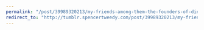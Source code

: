 ```yaml
---
permalink: "/post/39989320213/my-friends-among-them-the-founders-of-dinosaurs"
redirect_to: "http://tumblr.spencertweedy.com/post/39989320213/my-friends-among-them-the-founders-of-dinosaurs"
---
```

